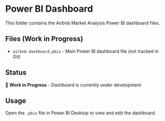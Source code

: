 # Power BI Dashboard

This folder contains the Airbnb Market Analysis Power BI dashboard files.

## Files (Work in Progress)
- `airbnb-dashboard.pbix` - Main Power BI dashboard file (not tracked in Git)

## Status
🚧 **Work in Progress** - Dashboard is currently under development

## Usage
Open the `.pbix` file in Power BI Desktop to view and edit the dashboard.

